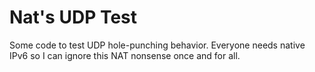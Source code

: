 
# Nat's UDP Test

Some code to test UDP hole-punching behavior. Everyone needs native IPv6 so I can ignore this
NAT nonsense once and for all.
